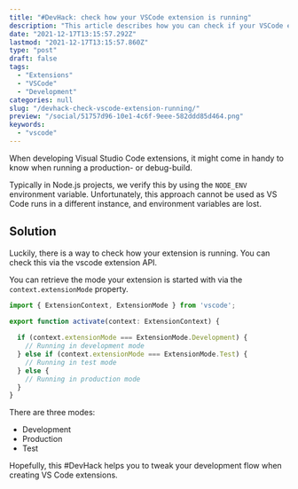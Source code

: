 ```yaml
---
title: "#DevHack: check how your VSCode extension is running"
description: "This article describes how you can check if your VSCode extension is running in development, production, or test mode."
date: "2021-12-17T13:15:57.292Z"
lastmod: "2021-12-17T13:15:57.860Z"
type: "post"
draft: false
tags:
  - "Extensions"
  - "VSCode"
  - "Development"
categories: null
slug: "/devhack-check-vscode-extension-running/"
preview: "/social/51757d96-10e1-4c6f-9eee-582ddd85d464.png"
keywords:
  - "vscode"
---
```


When developing Visual Studio Code extensions, it might come in handy to know when running a production- or debug-build.

Typically in Node.js projects, we verify this by using the `NODE_ENV` environment variable. Unfortunately, this approach cannot be used as VS Code runs in a different instance, and environment variables are lost.

## Solution

Luckily, there is a way to check how your extension is running. You can check this via the vscode extension API.

You can retrieve the mode your extension is started with via the `context.extensionMode` property.

```javascript
import { ExtensionContext, ExtensionMode } from 'vscode';

export function activate(context: ExtensionContext) {
  
  if (context.extensionMode === ExtensionMode.Development) {
    // Running in development mode
  } else if (context.extensionMode === ExtensionMode.Test) {
    // Running in test mode
  } else {
    // Running in production mode
  }
}
```

There are three modes:

- Development
- Production
- Test

Hopefully, this #DevHack helps you to tweak your development flow when creating VS Code extensions.
